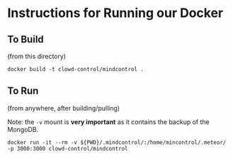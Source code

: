 # Instructions for Running our Docker

## To Build
(from this directory)

```
docker build -t clowd-control/mindcontrol .
```

## To Run
(from anywhere, after building/pulling)

Note: the `-v` mount is **very important** as it contains the backup of the MongoDB.
```
docker run -it --rm -v ${PWD}/.mindcontrol/:/home/mincontrol/.meteor/ -p 3000:3000 clowd-control/mindcontrol
```
